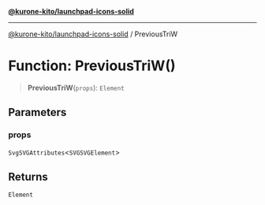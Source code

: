 [**@kurone-kito/launchpad-icons-solid**](../README.md)

***

[@kurone-kito/launchpad-icons-solid](../globals.md) / PreviousTriW

# Function: PreviousTriW()

> **PreviousTriW**(`props`): `Element`

## Parameters

### props

`SvgSVGAttributes`\<`SVGSVGElement`\>

## Returns

`Element`
